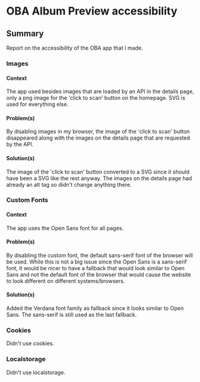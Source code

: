 # OBA Album Preview accessibility 

## Summary
Report on the accessibility of the OBA app that I made.

### Images

#### Context
The app used besides images that are loaded by an API in the details page, only a png image for the 'click to scan' button on the homepage. SVG is used for everything else.

#### Problem(s)
By disabling images in my browser, the image of the 'click to scan' button disappeared along with the images on the details page that are requested by the API.

#### Solution(s)
The image of the 'click to scan' button converted to a SVG since it should have been a SVG like the rest anyway. The images on the details page had already an alt tag so didn't change anything there.

### Custom Fonts

#### Context
The app uses the Open Sans font for all pages.

#### Problem(s)
By disabling the custom font, the default sans-serif font of the browser will be used. 
While this is not a big issue since the Open Sans is a sans-serif font, 
it would be nicer to have a fallback that would look similar to Open Sans 
and not the default font of the browser that would cause the website to look different on different systems/browsers.

#### Solution(s)
Added the Verdana font family as fallback since it looks similar to Open Sans. The sans-serif is still used as the last fallback.

### Cookies
Didn't use cookies.

### Localstorage
Didn't use localstorage.